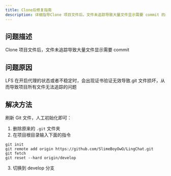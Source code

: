 ```yaml
---
title: Clone后修复指南
description: 详细指导Clone 项目文件后，文件未追踪导致大量文件显示需要 commit 的问题
---
```


## 问题描述

Clone 项目文件后，文件未追踪导致大量文件显示需要 commit

## 问题原因

LFS 在开启代理的状态或者不稳定时，会出现证书验证无效导致.git 文件损坏，从而导致项目所有文件无法追踪的问题

## 解决方法

刷新 Git 文件，人工初始化即可：

1. 删除原来的 `.git` 文件夹
2. 在项目根目录输入下面的指令

```
git init
git remote add origin https://github.com/SlimeBoyOwO/LingChat.git
git fetch
git reset --hard origin/develop
```

3. 切换到 develop 分支